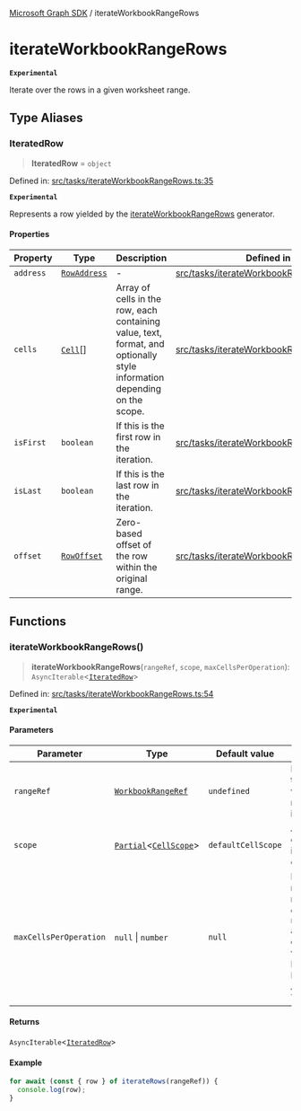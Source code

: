 [Microsoft Graph SDK](README.md) / iterateWorkbookRangeRows

# iterateWorkbookRangeRows

**`Experimental`**

Iterate over the rows in a given worksheet range.

## Type Aliases

### IteratedRow

> **IteratedRow** = `object`

Defined in: [src/tasks/iterateWorkbookRangeRows.ts:35](https://github.com/Future-Secure-AI/microsoft-graph/blob/main/src/tasks/iterateWorkbookRangeRows.ts#L35)

**`Experimental`**

Represents a row yielded by the [iterateWorkbookRangeRows](#iterateworkbookrangerows) generator.

#### Properties

| Property | Type | Description | Defined in |
| ------ | ------ | ------ | ------ |
| <a id="address"></a> `address` | [`RowAddress`](Address.md#rowaddress) | - | [src/tasks/iterateWorkbookRangeRows.ts:37](https://github.com/Future-Secure-AI/microsoft-graph/blob/main/src/tasks/iterateWorkbookRangeRows.ts#L37) |
| <a id="cells"></a> `cells` | [`Cell`](Cell.md#cell)[] | Array of cells in the row, each containing value, text, format, and optionally style information depending on the scope. | [src/tasks/iterateWorkbookRangeRows.ts:36](https://github.com/Future-Secure-AI/microsoft-graph/blob/main/src/tasks/iterateWorkbookRangeRows.ts#L36) |
| <a id="isfirst"></a> `isFirst` | `boolean` | If this is the first row in the iteration. | [src/tasks/iterateWorkbookRangeRows.ts:39](https://github.com/Future-Secure-AI/microsoft-graph/blob/main/src/tasks/iterateWorkbookRangeRows.ts#L39) |
| <a id="islast"></a> `isLast` | `boolean` | If this is the last row in the iteration. | [src/tasks/iterateWorkbookRangeRows.ts:40](https://github.com/Future-Secure-AI/microsoft-graph/blob/main/src/tasks/iterateWorkbookRangeRows.ts#L40) |
| <a id="offset"></a> `offset` | [`RowOffset`](Row.md#rowoffset) | Zero-based offset of the row within the original range. | [src/tasks/iterateWorkbookRangeRows.ts:38](https://github.com/Future-Secure-AI/microsoft-graph/blob/main/src/tasks/iterateWorkbookRangeRows.ts#L38) |

## Functions

### iterateWorkbookRangeRows()

> **iterateWorkbookRangeRows**(`rangeRef`, `scope`, `maxCellsPerOperation`): `AsyncIterable`\<[`IteratedRow`](#iteratedrow)\>

Defined in: [src/tasks/iterateWorkbookRangeRows.ts:54](https://github.com/Future-Secure-AI/microsoft-graph/blob/main/src/tasks/iterateWorkbookRangeRows.ts#L54)

**`Experimental`**

#### Parameters

| Parameter | Type | Default value | Description |
| ------ | ------ | ------ | ------ |
| `rangeRef` | [`WorkbookRangeRef`](WorkbookRange-1.md#workbookrangeref) | `undefined` | Reference to the workbook range to iterate over. |
| `scope` | [`Partial`](https://www.typescriptlang.org/docs/handbook/utility-types.html#partialtype)\<[`CellScope`](Cell.md#cellscope)\> | `defaultCellScope` | Amount of detail to include for each cell. |
| `maxCellsPerOperation` | `null` \| `number` | `null` | Prescribe max cells to retrieve per operation. `null` automatically determines value. DO NOT SET EXCEPT FOR ADVANCED TUNING. |

#### Returns

`AsyncIterable`\<[`IteratedRow`](#iteratedrow)\>

#### Example

```ts
for await (const { row } of iterateRows(rangeRef)) {
  console.log(row);
}
```
